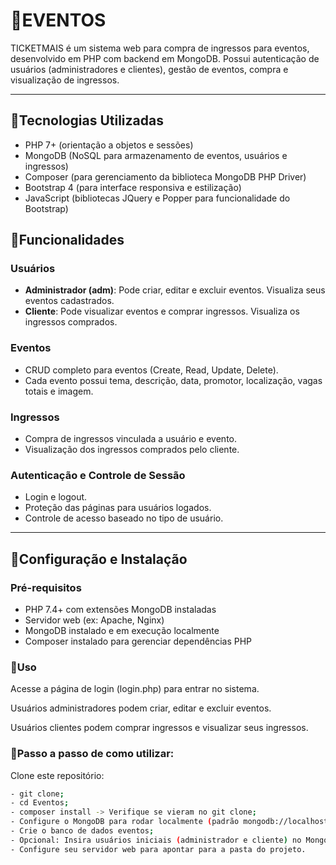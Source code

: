 # 🎊EVENTOS 

TICKETMAIS é um sistema web para compra de ingressos para eventos, desenvolvido em PHP com backend em MongoDB. Possui autenticação de usuários (administradores e clientes), gestão de eventos, compra e visualização de ingressos.

---

## 📌Tecnologias Utilizadas

- PHP 7+ (orientação a objetos e sessões)
- MongoDB (NoSQL para armazenamento de eventos, usuários e ingressos)
- Composer (para gerenciamento da biblioteca MongoDB PHP Driver)
- Bootstrap 4 (para interface responsiva e estilização)
- JavaScript (bibliotecas JQuery e Popper para funcionalidade do Bootstrap)



## 📌Funcionalidades

### Usuários
- **Administrador (adm)**: Pode criar, editar e excluir eventos. Visualiza seus eventos cadastrados.
- **Cliente**: Pode visualizar eventos e comprar ingressos. Visualiza os ingressos comprados.

### Eventos
- CRUD completo para eventos (Create, Read, Update, Delete).
- Cada evento possui tema, descrição, data, promotor, localização, vagas totais e imagem.

### Ingressos
- Compra de ingressos vinculada a usuário e evento.
- Visualização dos ingressos comprados pelo cliente.

### Autenticação e Controle de Sessão
- Login e logout.
- Proteção das páginas para usuários logados.
- Controle de acesso baseado no tipo de usuário.

---

## 📌Configuração e Instalação

### Pré-requisitos

- PHP 7.4+ com extensões MongoDB instaladas
- Servidor web (ex: Apache, Nginx)
- MongoDB instalado e em execução localmente
- Composer instalado para gerenciar dependências PHP


### 📌Uso

Acesse a página de login (login.php) para entrar no sistema.

Usuários administradores podem criar, editar e excluir eventos.

Usuários clientes podem comprar ingressos e visualizar seus ingressos.



### 📌Passo a passo de como utilizar:

Clone este repositório:

```bash
- git clone;
- cd Eventos;
- composer install -> Verifique se vieram no git clone;
- Configure o MongoDB para rodar localmente (padrão mongodb://localhost:27017);
- Crie o banco de dados eventos;
- Opcional: Insira usuários iniciais (administrador e cliente) no MongoDB para testes -> basta rodar no terminal 'php usuarios.php'
- Configure seu servidor web para apontar para a pasta do projeto.




